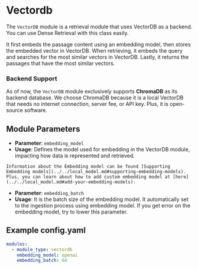 # Vectordb

The `VectorDB` module is a retrieval module that uses VectorDB as a backend. You can use Dense Retrieval with this class easily.

It first embeds the passage content using an embedding model, then stores the embedded vector in VectorDB. When retrieving, it embeds the query and searches for the most similar vectors in VectorDB. Lastly, it returns the passages that have the most similar vectors.

### **Backend Support**

As of now, the `VectorDB` module exclusively supports **ChromaDB** as its backend database.
We choose ChromaDB because it is a local VectorDB that needs no internet connection, server fee, or API key.
Plus, it is open-source software. 

## **Module Parameters**
- **Parameter**: `embedding_model`
- **Usage**: Defines the model used for embedding in the VectorDB module, impacting how data is represented and retrieved.
```{tip}
Information about the Embedding model can be found [Supporting Embedding models](../../local_model.md#supporting-embedding-models).
Plus, you can learn about how to add custom embedding model at [here](../../local_model.md#add-your-embedding-models). 
```

- **Parameter**: `embedding_batch`
- **Usage**: It is the batch size of the embedding model. It automatically set to the ingestion process using embedding
  model.
  If you get error on the embedding model, try to lower this parameter.

## **Example config.yaml**
```yaml
modules:
  - module_type: vectordb
    embedding_model: openai
    embedding_batch: 64
```
